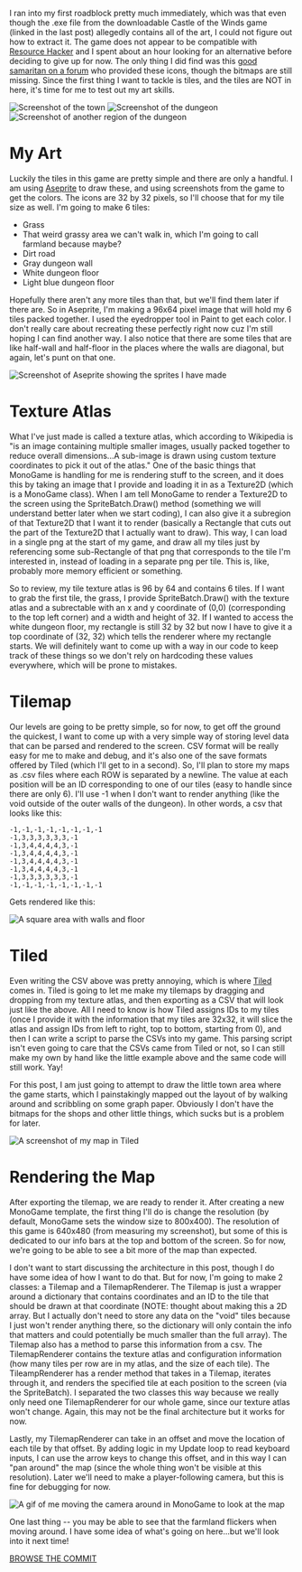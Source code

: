 I ran into my first roadblock pretty much immediately, which was that even though the .exe file from the downloadable Castle of the Winds game (linked in the last post) allegedly contains all of the art, I could not figure out how to extract it. The game does not appear to be compatible with [Resource Hacker](https://www.angusj.com/resourcehacker/) and I spent about an hour looking for an alternative before deciding to give up for now. The only thing I did find was this [good samaritan on a forum](https://www.tapatalk.com/groups/cotwfr/where-can-i-get-all-the-cotw-sprites-t92.html) who provided these icons, though the bitmaps are still missing. Since the first thing I want to tackle is tiles, and the tiles are NOT in here, it's time for me to test out my art skills.

![Screenshot of the town](../cotw/town.PNG)
![Screenshot of the dungeon](https://github.com/toricook/cotw-devlog/blob/main/cotw/dungeon.PNG)
![Screenshot of another region of the dungeon](https://github.com/toricook/cotw-devlog/blob/main/cotw/mine1.PNG)


# My Art
Luckily the tiles in this game are pretty simple and there are only a handful. I am using [Aseprite](https://www.aseprite.org/) to draw these, and using screenshots from the game to get the colors. The icons are 32 by 32 pixels, so I'll choose that for my tile size as well. I'm going to make 6 tiles:

* Grass
* That weird grassy area we can't walk in, which I'm going to call farmland because maybe?
* Dirt road
* Gray dungeon wall
* White dungeon floor
* Light blue dungeon floor

Hopefully there aren't any more tiles than that, but we'll find them later if there are. So in Aseprite, I'm making a 96x64 pixel image that will hold my 6 tiles packed together. I used the eyedropper tool in Paint to get each color. I don't really care about recreating these perfectly right now cuz I'm still hoping I can find another way. I also notice that there are some tiles that are like half-wall and half-floor in the places where the walls are diagonal, but again, let's punt on that one.

![Screenshot of Aseprite showing the sprites I have made](https://github.com/toricook/cotw-devlog/blob/main/cotw/aseprite.PNG)

# Texture Atlas
What I've just made is called a texture atlas, which according to Wikipedia is "is an image containing multiple smaller images, usually packed together to reduce overall dimensions...A sub-image is drawn using custom texture coordinates to pick it out of the atlas." One of the basic things that MonoGame is handling for me is rendering stuff to the screen, and it does this by taking an image that I provide and loading it in as a Texture2D (which is a MonoGame class). When I am tell MonoGame to render a Texture2D to the screen using the SpriteBatch.Draw() method (something we will understand better later when we start coding), I can also give it a subregion of that Texture2D that I want it to render (basically a Rectangle that cuts out the part of the Texture2D that I actually want to draw). This way, I can load in a single png at the start of my game, and draw all my tiles just by referencing some sub-Rectangle of that png that corresponds to the tile I'm interested in, instead of loading in a separate png per tile. This is, like, probably more memory efficient or something.

So to review, my tile texture atlas is 96 by 64 and contains 6 tiles. If I want to grab the first tile, the grass, I provide SpriteBatch.Draw() with the texture atlas and a subrectable with an x and y coordinate of (0,0) (corresponding to the top left corner) and a width and height of 32. If I wanted to access the white dungeon floor, my rectangle is still 32 by 32 but now I have to give it a top coordinate of (32, 32) which tells the renderer where my rectangle starts. We will definitely want to come up with a way in our code to keep track of these things so we don't rely on hardcoding these values everywhere, which will be prone to mistakes.

# Tilemap
Our levels are going to be pretty simple, so for now, to get off the ground the quickest, I want to come up with a very simple way of storing level data that can be parsed and rendered to the screen. CSV format will be really easy for me to make and debug, and it's also one of the save formats offered by Tiled (which I'll get to in a second). So, I'll plan to store my maps as .csv files where each ROW is separated by a newline. The value at each position will be an ID corresponding to one of our tiles (easy to handle since there are only 6). I'll use -1 when I don't want to render anything (like the void outside of the outer walls of the dungeon). In other words, a csv that looks like this: 
```
-1,-1,-1,-1,-1,-1,-1,-1
-1,3,3,3,3,3,3,-1
-1,3,4,4,4,4,3,-1
-1,3,4,4,4,4,3,-1
-1,3,4,4,4,4,3,-1
-1,3,4,4,4,4,3,-1
-1,3,3,3,3,3,3,-1
-1,-1,-1,-1,-1,-1,-1,-1
```

Gets rendered like this:

![A square area with walls and floor](https://github.com/toricook/cotw-devlog/blob/main/cotw/map-test.PNG)

# Tiled
Even writing the CSV above was pretty annoying, which is where [Tiled](https://www.mapeditor.org/) comes in. Tiled is going to let me make my tilemaps by dragging and dropping from my texture atlas, and then exporting as a CSV that will look just like the above. All I need to know is how Tiled assigns IDs to my tiles (once I provide it with the information that my tiles are 32x32, it will slice the atlas and assign IDs from left to right, top to bottom, starting from 0), and then I can write a script to parse the CSVs into my game. This parsing script isn't even going to care that the CSVs came from Tiled or not, so I can still make my own by hand like the little example above and the same code will still work. Yay!

For this post, I am just going to attempt to draw the little town area where the game starts, which I painstakingly mapped out the layout of by walking around and scribbling on some graph paper. Obviously I don't have the bitmaps for the shops and other little things, which sucks but is a problem for later.

![A screenshot of my map in Tiled](https://github.com/toricook/cotw-devlog/blob/main/cotw/tiled.PNG)

# Rendering the Map
After exporting the tilemap, we are ready to render it. After creating a new MonoGame template, the first thing I'll do is change the resolution (by default, MonoGame sets the window size to 800x400). The resolution of this game is 640x480 (from measuring my screenshot), but some of this is dedicated to our info bars at the top and bottom of the screen. So for now, we're going to be able to see a bit more of the map than expected.

I don't want to start discussing the architecture in this post, though I do have some idea of how I want to do that. But for now, I'm going to make 2 classes: a Tilemap and a TilemapRenderer. The Tilemap is just a wrapper around a dictionary that contains coordinates and an ID to the tile that should be drawn at that coordinate (NOTE: thought about making this a 2D array. But I actually don't need to store any data on the "void" tiles because I just won't render anything there, so the dictionary will only contain the info that matters and could potentially be much smaller than the full array). The Tilemap also has a method to parse this information from a csv. The TilemapRenderer contains the texture atlas and configuration information (how many tiles per row are in my atlas, and the size of each tile). The TileampRenderer has a render method that takes in a Tilemap, iterates through it, and renders the specified tile at each position to the screen (via the SpriteBatch). I separated the two classes this way because we really only need one TilemapRenderer for our whole game, since our texture atlas won't change. Again, this may not be the final architecture but it works for now.

Lastly, my TilemapRenderer can take in an offset and move the location of each tile by that offset. By adding logic in my Update loop to read keyboard inputs, I can use the arrow keys to change this offset, and in this way I can "pan around" the map (since the whole thing won't be visible at this resolution). Later we'll need to make a player-following camera, but this is fine for debugging for now.

![A gif of me moving the camera around in MonoGame to look at the map](https://github.com/toricook/cotw-devlog/blob/main/cotw/map.gif)

One last thing -- you may be able to see that the farmland flickers when moving around. I have some idea of what's going on here...but we'll look into it next time!

[BROWSE THE COMMIT](https://github.com/toricook/CastleOfTheWinds/commit/91ba03f088f4b8a5c90160a286aa60532f77296f)

